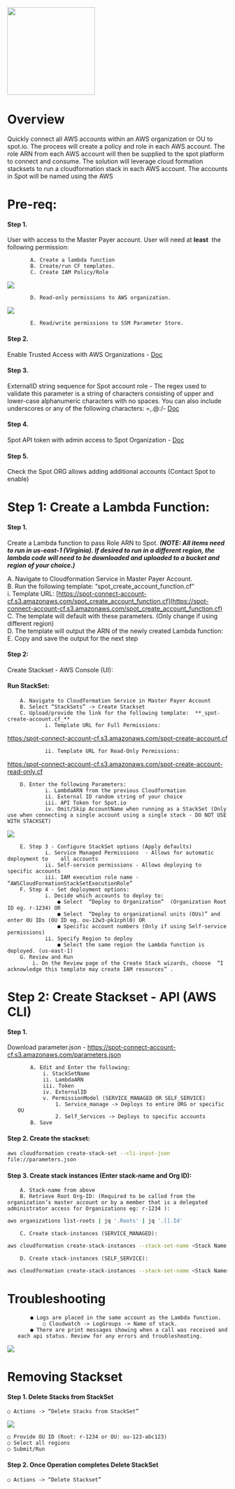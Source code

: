 <img src="./images/logo.png" width="200">

# Overview

Quickly connect all AWS accounts within an AWS organization or OU to spot.io. The process will create
a policy and role in each AWS account. The role ARN from each AWS account will then be supplied to
the spot platform to connect and consume. The solution will leverage cloud formation stacksets to run a
cloudformation stack in each AWS account. The accounts in Spot will be named using the AWS

# Pre-req:

#### Step 1.
User with access to the Master Payer account. User will need at ​ **least** ​ the following permission:
<ol>

	    A. Create a lambda function
	    B. Create/run CF templates.
	    C. Create IAM Policy/Role
</ol>
<img src="./images/1-c.png">

<ol>

	    D. Read-only permissions to AWS organization.
</ol>
<img src="./images/1-d.png">

<ol>

	    E. Read/write permissions to SSM Parameter Store.
</ol>

#### Step 2.
Enable Trusted Access with AWS Organizations - ​[Doc](https://docs.aws.amazon.com/AWSCloudFormation/latest/UserGuide/stacksets-orgs-enable-trusted-access.html)
#### Step 3.
ExternalID string sequence for Spot account role - The regex used to validate this parameter is a string of characters consisting of upper and lower-case alphanumeric characters with no spaces. You can also include underscores or any of the following characters: =,.@:/- ​[Doc](https://aws.amazon.com/blogs/security/how-to-use-external-id-when-granting-access-to-your-aws-resources/)
#### Step 4.
Spot API token with admin access to Spot Organization - ​[Doc](https://help.spot.io/spotinst-api/administration/create-an-api-token)
#### Step 5.
Check the Spot ORG allows adding additional accounts (Contact Spot to enable)

# Step 1: Create a Lambda Function:

#### Step 1.
Create a Lambda function to pass Role ARN to Spot. ​ **_(NOTE: All items need to run in us-east-1 (Virginia). If desired to run in a different region, the lambda code will need to be downloaded and uploaded to a bucket and region of your choice.)_**


A. Navigate to Cloudformation Service in Master Payer Account.<br>
B. Run the following template: “spot_create_account_function.cf”<br>
    i. Template URL: [https://spot-connect-account-cf.s3.amazonaws.com/spot_create_account_function.cf](https://spot-connect-account-cf.s3.amazonaws.com/spot_create_account_function.cf)<br>
C. The template will default with these parameters. (Only change if using different region)<br>
D. The template will output the ARN of the newly created Lambda function:<br>
E. Copy and save the output for the next step<br>

#### Step 2:
Create Stackset - AWS Console (UI):
#### Run StackSet:
   
        A. Navigate to Cloudformation Service in Master Payer Account
        B. Select “StackSets” -> Create Stackset
        C. Upload/provide the link for the following template: ​ **_spot-create-account.cf_**
                i. Template URL for Full Permissions: 
<a href="https:/spot-connect-account-cf.s3.amazonaws.com/spot-create-account.cf">https:/spot-connect-account-cf.s3.amazonaws.com/spot-create-account.cf</a>
                
                ii. Template URL for Read-Only Permissions: 
<a href="https://spot-connect-account-cf.s3.amazonaws.com/spot-create-account-read-only.cf">https:/spot-connect-account-cf.s3.amazonaws.com/spot-create-account-read-only.cf</a>

        D. Enter the following Parameters:
                i. LambdaARN from the previous Cloudformation
                ii. External ID random string of your choice
                iii. API Token for Spot.io
                iv. Omit/Skip AccountName when running as a StackSet (Only use when connecting a single account using a single stack - DO NOT USE WITH STACKSET)
<img src="./images/2-d.png">

        E. Step 3 - Configure StackSet options (Apply defaults)
                i. Service Managed Permissions ​ - Allows for automatic deployment to    all accounts
                ii. Self-service permissions - Allows deploying to specific accounts
                iii. IAM execution role name - “AWSCloudFormationStackSetExecutionRole”
        F. Step 4 - Set deployment options:
                i. Decide which accounts to deploy to:
                    ● Select ​ “Deploy to Organization” ​ (Organization Root ID eg. r-1234) OR
                    ● Select ​ “Deploy to organizational units (OUs)” and enter OU IDs (OU ID eg. ou-12w3-pk1cphl0) OR
                    ● Specific account numbers (Only if using Self-service permissions)
                ii. Specify Region to deploy
                    ● Select the same region the Lambda function is deployed. (us-east-1)
        G. Review and Run
            i. On the Review page of the Create Stack wizards, choose ​ “I acknowledge this template may create IAM resources” ​.


# Step 2: Create Stackset - API (AWS CLI)

#### Step 1. 
Download parameter.json - ​https://spot-connect-account-cf.s3.amazonaws.com/parameters.json
<ol>

        A. Edit and Enter the following:
            i. StackSetName
            ii. LambdaARN
            iii. Token
            iv. ExternalID
            v. PermissionModel (SERVICE_MANAGED OR SELF_SERVICE)
                1. Service_manage -> Deploys to entire ORG or specific OU
                2. Self_Services -> Deploys to specific accounts
        B. Save
</ol>

#### Step 2. Create the stackset:

```bash
aws cloudformation create-stack-set --cli-input-json
file://parameters.json
```
            
#### Step 3. Create stack instances (Enter stack-name and Org ID):
        A. Stack-name from above
        B. Retrieve Root Org-ID: (Required to be called from the organization’s master account or by a member that is a delegated administrator access for Organizations eg: r-1234 ):
```bash
aws organizations list-roots | jq '.Roots' | jq '.[].Id'
```
        C. Create stack-instances (SERVICE_MANAGED):
```bash
aws cloudformation create-stack-instances --stack-set-name <Stack Name --deployment-targets OrganizationalUnitIds=<r-1234> --regions us-east-1
```
        D. Create stack-instances (SELF_SERVICE):
```bash
aws cloudformation create-stack-instances --stack-set-name <Stack Name> --deployment-targets Accounts=<123456789,555123455> --regions us-east-1
```

# Troubleshooting
<ol>

        ● Logs are placed in the same account as the Lambda function.
            ○ Cloudwatch -> LogGroups -> Name of stack.
        ● There are print messages showing when a call was received and each api status. Review for any errors and troubleshooting.
</ol>
<img src="./images/troubleshooting.png">

# Removing Stackset

#### Step 1. Delete Stacks from StackSet
    ○ Actions -> ​“Delete Stacks from StackSet”
<img src="./images/removing.png">

    ○ Provide OU ID (Root: r-1234 or OU: ou-123-abc123)
    ○ Select all regions
    ○ Submit/Run

#### Step 2. Once Operation completes Delete StackSet
    ○ Actions -> ​“Delete Stackset”
